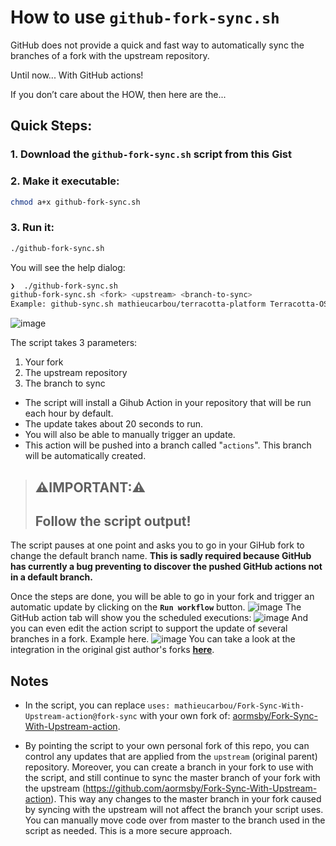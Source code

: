 # How to use `github-fork-sync.sh`

GitHub does not provide a quick and fast way to automatically sync the branches of a fork with the upstream repository.

Until now... With GitHub actions!

If you don’t care about the HOW, then here are the... 

## Quick Steps:

### 1. Download the `github-fork-sync.sh` script from this Gist

### 2. Make it executable:

```bash
chmod a+x github-fork-sync.sh
```
### 3. Run it: 

```bash
./github-fork-sync.sh
```

You will see the help dialog:

```bash
❯  ./github-fork-sync.sh
github-fork-sync.sh <fork> <upstream> <branch-to-sync>
Example: github-sync.sh mathieucarbou/terracotta-platform Terracotta-OSS/terracotta-platform master
```
![image](https://gist.github.com/assets/134162878/9e9f4aee-4889-4d90-850c-7bb989e3b96e)

The script takes 3 parameters:

1. Your fork
2. The upstream repository
3. The branch to sync

- The script will install a Gihub Action in your repository that will be run each hour by default.
- The update takes about 20 seconds to run.
- You will also be able to manually trigger an update.
- This action will be pushed into a branch called "`actions`". This branch will be automatically created.

> ## ⚠️IMPORTANT:⚠️ 
> ## Follow the script output!

The script pauses at one point and asks you to go in your GiHub fork to change the default branch name. **This is sadly required because GitHub has currently a bug preventing to discover the pushed GitHub actions not in a default branch.**

Once the steps are done, you will be able to go in your fork and trigger an automatic update by clicking on the **`Run workflow`** button.
![image](https://gist.github.com/assets/134162878/0d0b5402-3b09-4a15-8b5f-4d6525da5cd7)
The GitHub action tab will show you the scheduled executions:
![image](https://gist.github.com/assets/134162878/38fbf838-8bae-4aa8-8456-80dfc72dc65e)
And you can even edit the action script to support the update of several branches in a fork. Example here.
![image](https://gist.github.com/assets/134162878/11d72746-ba18-4ddd-9f64-0f880fc1f007)
You can take a look at the integration in the original gist author's forks [**here**](https://github.com/mathieucarbou?tab=repositories&q=&type=fork&language=&sort=).

## Notes

- In the script, you can replace `uses: mathieucarbou/Fork-Sync-With-Upstream-action@fork-sync` with your own fork of: [aormsby/Fork-Sync-With-Upstream-action](https://github.com/aormsby/Fork-Sync-With-Upstream-action "GitHub Repo hosting the action this script employs").

- By pointing the script to your own personal fork of this repo, you can control any updates that are applied from the `upstream` (original parent) repository. Moreover, you can create a branch in your fork to use with the script, and still continue to sync the master branch of your fork with the upstream (https://github.com/aormsby/Fork-Sync-With-Upstream-action). This way any changes to the master branch in your fork caused by syncing with the upstream will not affect the branch your script uses. You can manually move code over from master to the branch used in the script as needed. This is a more secure approach.